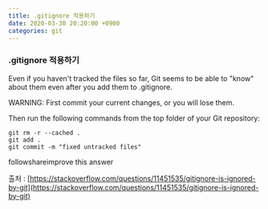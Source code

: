 ```yaml
---
title: .gitignore 적용하기
date: 2020-03-30 20:20:00 +0900
categories: git
---
```


### .gitignore 적용하기

Even if you haven't tracked the files so far, Git seems to be able to "know" about them even after you add them to .gitignore.

WARNING: First commit your current changes, or you will lose them.

Then run the following commands from the top folder of your Git repository:

``` git bash
git rm -r --cached .  
git add .  
git commit -m "fixed untracked files"  
```  
followshareimprove this answer

출처 : [https://stackoverflow.com/questions/11451535/gitignore-is-ignored-by-git](https://stackoverflow.com/questions/11451535/gitignore-is-ignored-by-git)
